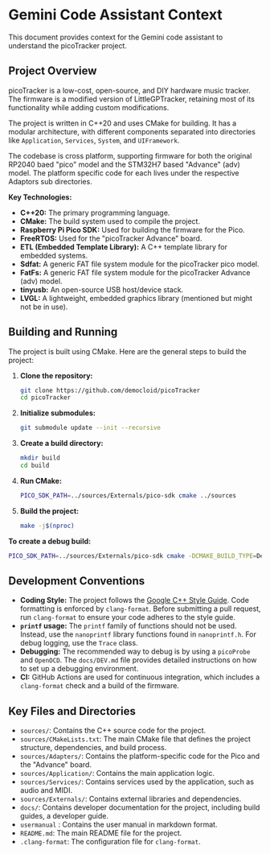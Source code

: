 # Gemini Code Assistant Context

This document provides context for the Gemini code assistant to understand the
picoTracker project.

## Project Overview

picoTracker is a low-cost, open-source, and DIY hardware music tracker. The
firmware is a modified version of LittleGPTracker, retaining most of its
functionality while adding custom modifications.

The project is written in C++20 and uses CMake for building. It has a modular
architecture, with different components separated into directories like
`Application`, `Services`, `System`, and `UIFramework`.

The codebase is cross platform, supporting firmware for both the original RP2040
baed "pico" model and the STM32H7 based "Advance" (adv) model. The platform
specific code for each lives under the respective Adaptors sub directories.

**Key Technologies:**

- **C++20:** The primary programming language.
- **CMake:** The build system used to compile the project.
- **Raspberry Pi Pico SDK:** Used for building the firmware for the Pico.
- **FreeRTOS:** Used for the "picoTracker Advance" board.
- **ETL (Embedded Template Library):** A C++ template library for embedded
  systems.
- **Sdfat:** A generic FAT file system module for the picoTracker pico model.
- **FatFs:** A generic FAT file system module for the picoTracker Advance (adv)
  model.
- **tinyusb:** An open-source USB host/device stack.
- **LVGL:** A lightweight, embedded graphics library (mentioned but might not be
  in use).

## Building and Running

The project is built using CMake. Here are the general steps to build the
project:

1. **Clone the repository:**
   ```bash
   git clone https://github.com/democloid/picoTracker
   cd picoTracker
   ```

2. **Initialize submodules:**
   ```bash
   git submodule update --init --recursive
   ```

3. **Create a build directory:**
   ```bash
   mkdir build
   cd build
   ```

4. **Run CMake:**
   ```bash
   PICO_SDK_PATH=../sources/Externals/pico-sdk cmake ../sources
   ```

5. **Build the project:**
   ```bash
   make -j$(nproc)
   ```

**To create a debug build:**

```bash
PICO_SDK_PATH=../sources/Externals/pico-sdk cmake -DCMAKE_BUILD_TYPE=Debug -DPICO_DEOPTIMIZED_DEBUG=1 ../sources/
```

## Development Conventions

- **Coding Style:** The project follows the
  [Google C++ Style Guide](https://google.github.io/styleguide/cppguide.html).
  Code formatting is enforced by `clang-format`. Before submitting a pull
  request, run `clang-format` to ensure your code adheres to the style guide.
- **`printf` usage:** The `printf` family of functions should not be used.
  Instead, use the `nanoprintf` library functions found in `nanoprintf.h`. For
  debug logging, use the `Trace` class.
- **Debugging:** The recommended way to debug is by using a `picoProbe` and
  `OpenOCD`. The `docs/DEV.md` file provides detailed instructions on how to set
  up a debugging environment.
- **CI:** GitHub Actions are used for continuous integration, which includes a
  `clang-format` check and a build of the firmware.

## Key Files and Directories

- `sources/`: Contains the C++ source code for the project.
- `sources/CMakeLists.txt`: The main CMake file that defines the project
  structure, dependencies, and build process.
- `sources/Adapters/`: Contains the platform-specific code for the Pico and the
  "Advance" board.
- `sources/Application/`: Contains the main application logic.
- `sources/Services/`: Contains services used by the application, such as audio
  and MIDI.
- `sources/Externals/`: Contains external libraries and dependencies.
- `docs/`: Contains developer documentation for the project, including build
  guides, a developer guide.
- `usermanual` : Contains the user manual in markdown format.
- `README.md`: The main README file for the project.
- `.clang-format`: The configuration file for `clang-format`.
